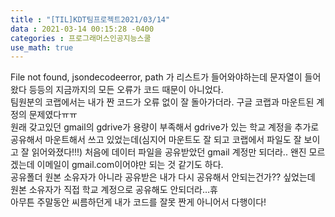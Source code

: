```yaml
---
title : "[TIL]KDT팀프로젝트2021/03/14"
data : 2021-03-14 00:15:28 -0400
categories : 프로그래머스인공지능스쿨
use_math: true
---
```

File not found, jsondecodeerror, path 가 리스트가 들어와야하는데 문자열이 들어왔다 등등의 지금까지의 모든 오류가 코드 때문이 아니었다.  
팀원분의 코랩에서는 내가 짠 코드가 오류 없이 잘 돌아가더라. 구글 코랩과 마운트된 계정의 문제였다ㅠㅠ  
원래 갖고있던 gmail의 gdrive가 용량이 부족해서 gdrive가 있는 학교 계정을 추가로 공유해서 마운트해서 쓰고 있었는데(심지어 마운트도 잘 되고 코랩에서 파일도 잘 보이고 잘 읽어와졌다!!!) 처음에 데이터 파일을 공유받았던 gmail 계정만 되더라.. 왠진 모르겠는데 이메일이 gmail.com이어야만 되는 것 같기도 하다.  
공유폴더 원본 소유자가 아니라 공유받은 내가 다시 공유해서 안되는건가?? 싶었는데 원본 소유자가 직접 학교 계정으로 공유해도 안되더라…휴  
아무튼 주말동안 씨름하던게 내가 코드를 잘못 짠게 아니어서 다행이다!  